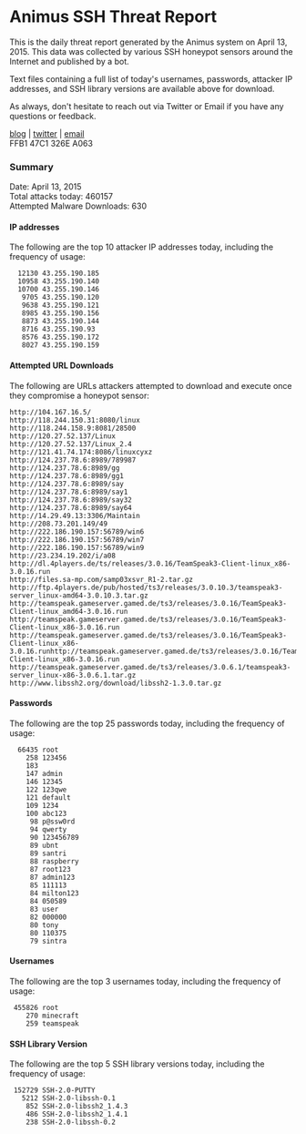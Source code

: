 # Animus SSH Threat Report

This is the daily threat report generated by the Animus system on April 13, 2015. This data was collected by various SSH honeypot sensors around the Internet and published by a bot.  

Text files containing a full list of today's usernames, passwords, attacker IP addresses, and SSH library versions are available above for download.  

As always, don't hesitate to reach out via Twitter or Email if you have any questions or feedback.  

[blog](http://morris.guru) | [twitter](https://twitter.com/andrew___morris) | [email](mailto:andrew@morris.guru)  
FFB1 47C1 326E A063  

### Summary

Date: April 13, 2015  
Total attacks today: 460157  
Attempted Malware Downloads: 630 

#### IP addresses
The following are the top 10 attacker IP addresses today, including the frequency of usage:
```
  12130 43.255.190.185
  10958 43.255.190.140
  10700 43.255.190.146
   9705 43.255.190.120
   9638 43.255.190.121
   8985 43.255.190.156
   8873 43.255.190.144
   8716 43.255.190.93
   8576 43.255.190.172
   8027 43.255.190.159
```

#### Attempted URL Downloads
The following are URLs attackers attempted to download and execute once they compromise a honeypot sensor:
```
http://104.167.16.5/
http://118.244.150.31:8080/linux
http://118.244.158.9:8081/28500
http://120.27.52.137/Linux
http://120.27.52.137/Linux_2.4
http://121.41.74.174:8086/linuxcyxz
http://124.237.78.6:8989/789987
http://124.237.78.6:8989/gg
http://124.237.78.6:8989/gg1
http://124.237.78.6:8989/say
http://124.237.78.6:8989/say1
http://124.237.78.6:8989/say32
http://124.237.78.6:8989/say64
http://14.29.49.13:3306/Maintain
http://208.73.201.149/49
http://222.186.190.157:56789/win6
http://222.186.190.157:56789/win7
http://222.186.190.157:56789/win9
http://23.234.19.202/i/a08
http://dl.4players.de/ts/releases/3.0.16/TeamSpeak3-Client-linux_x86-3.0.16.run
http://files.sa-mp.com/samp03xsvr_R1-2.tar.gz
http://ftp.4players.de/pub/hosted/ts3/releases/3.0.10.3/teamspeak3-server_linux-amd64-3.0.10.3.tar.gz
http://teamspeak.gameserver.gamed.de/ts3/releases/3.0.16/TeamSpeak3-Client-linux_amd64-3.0.16.run
http://teamspeak.gameserver.gamed.de/ts3/releases/3.0.16/TeamSpeak3-Client-linux_x86-3.0.16.run
http://teamspeak.gameserver.gamed.de/ts3/releases/3.0.16/TeamSpeak3-Client-linux_x86-3.0.16.runhttp://teamspeak.gameserver.gamed.de/ts3/releases/3.0.16/TeamSpeak3-Client-linux_x86-3.0.16.run
http://teamspeak.gameserver.gamed.de/ts3/releases/3.0.6.1/teamspeak3-server_linux-x86-3.0.6.1.tar.gz
http://www.libssh2.org/download/libssh2-1.3.0.tar.gz
```

#### Passwords
The following are the top 25 passwords today, including the frequency of usage:
```
  66435 root
    258 123456
    183 
    147 admin
    146 12345
    122 123qwe
    121 default
    109 1234
    100 abc123
     98 p@ssw0rd
     94 qwerty
     90 123456789
     89 ubnt
     89 santri
     88 raspberry
     87 root123
     87 admin123
     85 111113
     84 milton123
     84 050589
     83 user
     82 000000
     80 tony
     80 110375
     79 sintra
```

#### Usernames
The following are the top 3 usernames today, including the frequency of usage:
```
 455826 root
    270 minecraft
    259 teamspeak
```

#### SSH Library Version
The following are the top 5 SSH library versions today, including the frequency of usage:
```
 152729 SSH-2.0-PUTTY
   5212 SSH-2.0-libssh-0.1
    852 SSH-2.0-libssh2_1.4.3
    486 SSH-2.0-libssh2_1.4.1
    238 SSH-2.0-libssh-0.2
```
